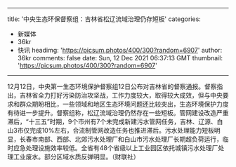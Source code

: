 
---
title: '中央生态环保督察组：吉林省松辽流域治理仍存短板'
categories: 
 - 新媒体
 - 36kr
 - 快讯
headimg: 'https://picsum.photos/400/300?random=6907'
author: 36kr
comments: false
date: Sun, 12 Dec 2021 06:37:13 GMT
thumbnail: 'https://picsum.photos/400/300?random=6907'
---

<div>   
12月12日，中央第一生态环境保护督察组12日公布对吉林省的督察通报。督察指出，吉林省全力打好污染防治攻坚战，工作力度较大，取得较大成效，但与中央要求和群众期盼相比，一些领域和地区生态环境问题还比较突出，生态环境保护力度有待进一步提升。督察组称，松辽流域治理仍然存在一些短板。管网建设改造严重滞后，“十三五”时期，9个市州有7个未完成新建污水管网任务，吉林、辽源、白山3市仅完成10%左右，合流制管网改造任务也推进滞后。污水处理能力短板明显，长春市南部、西部、北郊污水处理厂和白山市污水处理厂长期超负荷运行，临时应急处理设施效率较低。全省有48个省级以上工业园区依托城镇污水处理厂处理工业废水。部分区域水质反弹明显。（财联社）  
</div>
            